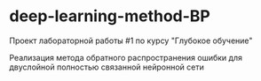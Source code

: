 # deep-learning-method-BP
Проект лабораторной работы #1 по курсу "Глубокое обучение"

Реализация метода обратного распространения ошибки 
для двуслойной полностью связанной нейронной сети
